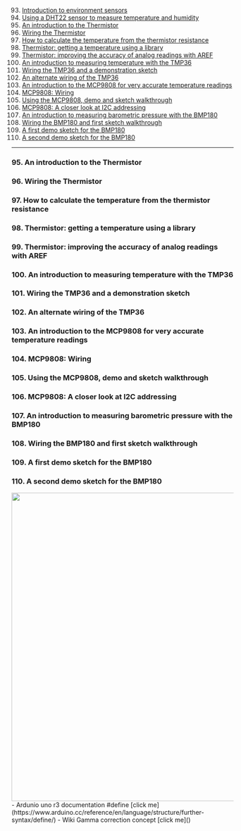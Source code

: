 93. [Introduction to environment sensors](#93)
94. [Using a DHT22 sensor to measure temperature and humidity](#94)
95. [An introduction to the Thermistor](#95)
96. [Wiring the Thermistor](#96)
97. [How to calculate the temperature from the thermistor resistance](#97)
98. [Thermistor: getting a temperature using a library](#98)
99. [Thermistor: improving the accuracy of analog readings with AREF](#99)
100.  [An introduction to measuring temperature with the TMP36](#100)
101.  [Wiring the TMP36 and a demonstration sketch](#101)
102.  [An alternate wiring of the TMP36](#102)
103.  [An introduction to the MCP9808 for very accurate temperature readings](#103)
104.  [MCP9808: Wiring](#104)
105.  [Using the MCP9808, demo and sketch walkthrough](#105)
106.  [MCP9808: A closer look at I2C addressing](#106)
107.  [An introduction to measuring barometric pressure with the BMP180](#107)
108.  [Wiring the BMP180 and first sketch walkthrough](#108)
109.  [A first demo sketch for the BMP180](#109)
110.  [A second demo sketch for the BMP180](#110)

---

### 95. An introduction to the Thermistor<a id="95"></a>

### 96. Wiring the Thermistor<a id="96"></a>

### 97. How to calculate the temperature from the thermistor resistance<a id="97"></a>

### 98. Thermistor: getting a temperature using a library<a id="98"></a>

### 99. Thermistor: improving the accuracy of analog readings with AREF<a id="99"></a>

### 100. An introduction to measuring temperature with the TMP36<a id="100"></a>

### 101. Wiring the TMP36 and a demonstration sketch<a id="101"></a>

### 102. An alternate wiring of the TMP36<a id="102"></a>

### 103. An introduction to the MCP9808 for very accurate temperature readings<a id="103"></a>

### 104. MCP9808: Wiring<a id="104"></a>

### 105. Using the MCP9808, demo and sketch walkthrough<a id="105"></a>

### 106. MCP9808: A closer look at I2C addressing<a id="106"></a>

### 107. An introduction to measuring barometric pressure with the BMP180<a id="107"></a>

### 108. Wiring the BMP180 and first sketch walkthrough<a id="108"></a>

### 109. A first demo sketch for the BMP180<a id="109"></a>

### 110. A second demo sketch for the BMP180<a id="110"></a>

<img src="assets/images/45.png" width="700">
- Ardunio uno r3 documentation #define [click me](https://www.arduino.cc/reference/en/language/structure/further-syntax/define/)
- Wiki Gamma correction concept [click me](<https://en.wikipedia.org/wiki/Gamma_correction>)
